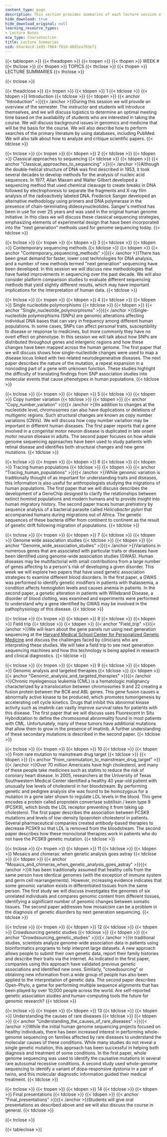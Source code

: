 ```yaml
---
content_type: page
description: This section provides summaries of each lecture session of the course.
hide_download: true
hide_download_original: null
learning_resource_types:
- Lecture Notes
ocw_type: CourseSection
title: Lecture Summaries
uid: 84ac4acd-1e05-7864-f01d-d885ea783ef1
---
```


{{< tableopen >}}
{{< theadopen >}}
{{< tropen >}}
{{< thopen >}}
WEEK #
{{< thclose >}}
{{< thopen >}}
TOPICS
{{< thclose >}}
{{< thopen >}}
LECTURE SUMMARIES
{{< thclose >}}

{{< trclose >}}

{{< theadclose >}}
{{< tropen >}}
{{< tdopen >}}
1
{{< tdclose >}}
{{< tdopen >}}
Introduction
{{< tdclose >}}
{{< tdopen >}}
{{< anchor "Introduction" >}}{{< /anchor >}}During this session we will provide an overview of the semester. The instructor and students will introduce themselves, and we will discuss logistics to determine an optimal meeting time based on the availability of students who are interested in taking the course. We will discuss background issues in genomics and medicine that will be the basis for the course. We will also describe how to perform searches of the primary literature by using databases, including PubMed. We will also talk about how to analyze and critique scientific papers.
{{< tdclose >}}

{{< trclose >}}
{{< tropen >}}
{{< tdopen >}}
2
{{< tdclose >}}
{{< tdopen >}}
Classical approaches to sequencing
{{< tdclose >}}
{{< tdopen >}}
{{< anchor "Classical_approaches_to_sequencing" >}}{{< /anchor >}}Although the double-helical structure of DNA was first described in 1953, it took several decades to develop methods for the analysis of nucleic acid sequences. In 1977, Allan Maxam and Walter Gilbert developed a sequencing method that used chemical cleavage to create breaks in DNA followed by electrophoresis to separate the fragments and X-ray film analysis of the radioactively labeled DNA. Frederick Sanger developed an alternative methodology using primers and DNA polymerase in the presence of chain-terminating dideoxynucleotides. Sanger's method has been in use for over 25 years and was used in the original human genome initiative. In this class we will discuss these classical sequencing strategies, emphasizing elements of experimental design that have been incorporated into the "next generation" methods used for genome sequencing today.
{{< tdclose >}}

{{< trclose >}}
{{< tropen >}}
{{< tdopen >}}
3
{{< tdclose >}}
{{< tdopen >}}
Contemporary sequencing methods
{{< tdclose >}}
{{< tdopen >}}
{{< anchor "Contemporary_sequencing_methods" >}}{{< /anchor >}}There has been great demand for faster, lower cost technologies for DNA analysis, and a number of new methods termed "next generation" sequencing have been developed. In this session we will discuss new methodologies that have fueled improvements in sequencing over the past decade. We will also consider platform comparison studies to evaluate different sequencing methods that yield slightly different results, which may have important implications for the interpretation of human data.
{{< tdclose >}}

{{< trclose >}}
{{< tropen >}}
{{< tdopen >}}
4
{{< tdclose >}}
{{< tdopen >}}
Single nucleotide polymorphisms
{{< tdclose >}}
{{< tdopen >}}
{{< anchor "Single_nucleotide_polymorphisms" >}}{{< /anchor >}}Single-nucleotide polymorphisms (SNPs) are genomic alterations affecting individual DNA bases that can vary in frequency among different human populations. In some cases, SNPs can affect personal traits, susceptibility to disease or response to medicines, but more commonly they have no overt effect on phenotype. In this session we will talk about how SNPs are distributed throughout genes and intergenic regions and how these changes have been mapped across the human genome. The first paper that we will discuss shows how single-nucleotide changes were used to map a disease locus linked with two related neurodegenerative diseases. The next paper describes the nature of the mutation, a repeat expansion in a noncoding part of a gene with unknown function. These studies highlight the difficulty of translating findings from SNP association studies into molecular events that cause phenotypes in human populations.
{{< tdclose >}}

{{< trclose >}}
{{< tropen >}}
{{< tdopen >}}
5
{{< tdclose >}}
{{< tdopen >}}
Copy number variation
{{< tdclose >}}
{{< tdopen >}}
{{< anchor "Copy_number_variation" >}}{{< /anchor >}}In addition to changes at the nucleotide level, chromosomes can also have duplications or deletions of multigenic regions. Such structural changes are known as copy number variations (CNVs). We will discuss how copy number variation may be important in different human diseases. The first paper reports that a gene involved in a congenital motor neuron disease is duplicated in late onset motor neuron disease in adults. The second paper focuses on how whole genome sequencing approaches have been used to study patients with retinal disease and identifies both structural changes and new gene mutations.
{{< tdclose >}}

{{< trclose >}}
{{< tropen >}}
{{< tdopen >}}
6
{{< tdclose >}}
{{< tdopen >}}
Tracing human populations
{{< tdclose >}}
{{< tdopen >}}
{{< anchor "Tracing_human_populations" >}}{{< /anchor >}}While genomic variation is traditionally thought of as important for understanding traits and diseases, this information is also useful for anthropologists studying the migrations of human populations. The first paper that we will discuss describes the development of a GenoChip designed to clarify the relationships between extinct hominid populations and modern humans and to provide insight into human migratory history. The second paper traces human prehistory by sequence analysis of a bacterial parasite called _Helicobacter pylori_ that accompanied humans during migrations out of Africa. The genetic sequences of these bacteria differ from continent to continent as the result of genetic drift following migration of populations.
{{< tdclose >}}

{{< trclose >}}
{{< tropen >}}
{{< tdopen >}}
7
{{< tdclose >}}
{{< tdopen >}}
Genome wide association studies
{{< tdclose >}}
{{< tdopen >}}
{{< anchor "Genome_wide_association_studies" >}}{{< /anchor >}}Variations in numerous genes that are associated with particular traits or diseases have been identified using genome-wide association studies (GWAS). Human diseases may be multifactorial with small contributions from a large number of genes affecting to a person's risk of developing a given disorder. This week we will explore two papers that have used genetic association strategies to examine different blood disorders. In the first paper, a GWAS was performed to identify genetic modifiers in patients with thalassemia, a condition affects hemoglobin levels and causes anemia in patients. In the second paper, a genetic alteration in patients with Willebrand Disease, a disorder of blood clotting, was examined and experiments were performed to understand why a gene identified by GWAS may be involved in the pathophysiology of this disease.
{{< tdclose >}}

{{< trclose >}}
{{< tropen >}}
{{< tdopen >}}
8
{{< tdclose >}}
{{< tdopen >}}
Field trip
{{< tdclose >}}
{{< tdopen >}}
{{< anchor "Field_trip" >}}{{< /anchor >}}We will learn about the gene panels run using next generation sequencing at the [Harvard Medical School Center for Personalized Genetic Medicine](http://personalizedmedicine.partners.org/) and discuss the challenges faced by clinicians who are interpreting these studies. We will take a field trip to see next generation sequencing machines and how this technology is being applied in research and clinical diagnostics.
{{< tdclose >}}

{{< trclose >}}
{{< tropen >}}
{{< tdopen >}}
9
{{< tdclose >}}
{{< tdopen >}}
Genomic analysis and targeted therapies
{{< tdclose >}}
{{< tdopen >}}
{{< anchor "Genomic_analysis_and_targeted_therapies" >}}{{< /anchor >}}Chronic myelogenous leukemia (CML) is a hematologic malignancy characterized by a translocation between chromosomes 9 and 22 creating a fusion protein between the BCR and ABL genes. This gene fusion causes a abnormally active kinase to be produced, which promotes tumorigenesis by accelerating cell cycle kinetics. Drugs that inhibit this abnormal kinase activity such as imatinib can vastly improve survival rates for patients with this disease. The first paper that we will discuss uses Fluorescent In Situ Hybridization to define the chromosomal abnormality found in most patients with CML. Unfortunately, many of these tumors have additional mutations that allow them to grow in the presence of imatinib. A further understanding of these secondary mutations is described in the second paper.
{{< tdclose >}}

{{< trclose >}}
{{< tropen >}}
{{< tdopen >}}
10
{{< tdclose >}}
{{< tdopen >}}
From rare mutation to mainstream drug target
{{< tdclose >}}
{{< tdopen >}}
{{< anchor "From_raremutation_to_mainstream_drug_target" >}}{{< /anchor >}}Over 70 million Americans have high cholesterol, and many of these people take medicines such as statins to reduce the risk of coronary heart disease. In 2005, researchers at the University of Texas Southwestern Medical Center identified a healthy 40 year-old patient with unusually low levels of cholesterol in her bloodstream. By performing genetic and pedigree analysis she was found to be homozygous for a mutation in a gene later shown to regulate LDL levels in the blood. This gene encodes a protein called proprotein convertase subtilisin / kexin type 9 (PCSK9), which binds the LDL receptor preventing it from taking up cholesterol. The first paper describes the association between PCSK9 mutations and levels of low-density lipoprotein cholesterol in patients. Several pharmaceutical companies created antibody-based therapies to decrease PCSK9 so that LDL is removed from the bloodstream. The second paper describes how these monoclonal therapies work in patients who do not have the PCSK9 genetic mutation.
{{< tdclose >}}

{{< trclose >}}
{{< tropen >}}
{{< tdopen >}}
11
{{< tdclose >}}
{{< tdopen >}}
Mosaics and chimeras: when genetic analysis goes astray
{{< tdclose >}}
{{< tdopen >}}
{{< anchor "Mosaics_and_chimeras_when_genetic_analysis_goes_astray" >}}{{< /anchor >}}It has been traditionally assumed that healthy cells from the same person have identical genomes (with the exception of immune system and germ cell rearrangements). However, increasing evidence indicates that some genomic variation exists in differentiated tissues from the same person. The first study we will discuss investigates the genomes of six unrelated individuals and compares genomic content from different tissues, identifying a significant number of genomic changes between somatic tissues. The second paper addresses how mosaicism can be a problem in the diagnosis of genetic disorders by next generation sequencing.
{{< tdclose >}}

{{< trclose >}}
{{< tropen >}}
{{< tdopen >}}
12
{{< tdclose >}}
{{< tdopen >}}
Crowdsourcing genetic studies
{{< tdclose >}}
{{< tdopen >}}
{{< anchor "Crowdsourcing_genetic_studies" >}}{{< /anchor >}}In traditional studies, scientists analyze genome-wide association data in patients using bioinformatics programs to help interpret large datasets. A new approach allows people to submit their own genetic data, report their family histories and describe their traits via the internet. As indicated in the first paper, companies using this approach have validated previous genetic associations and identified new ones. Similarly, "crowdsourcing" or obtaining new information from a wide group of people has also been applied to the interpretation of genetic data. The second paper describes Open-Phylo, a game for performing multiple sequence alignments that has been played by over 10,000 people across the world. Are self-reported genetic association studies and human-computing tools the future for genomic research?
{{< tdclose >}}

{{< trclose >}}
{{< tropen >}}
{{< tdopen >}}
13
{{< tdclose >}}
{{< tdopen >}}
Understanding the causes of rare diseases
{{< tdclose >}}
{{< tdopen >}}
{{< anchor "Understanding_the_causes_of_rare_diseases" >}}{{< /anchor >}}While the initial human genome sequencing projects focused on healthy individuals, there has been increased interest in performing whole-genome sequencing on families affected by rare diseases to understand the molecular causes of these conditions. While many studies do not reveal a single genetic mutation, this approach has been successful in helping both diagnosis and treatment of some conditions. In the first paper, whole genome sequencing was used to identify the causative mutations in several rare autosomal recessive conditions. A second study used whole-genome sequencing to identify a variant of dopa-responsive dystonia in a pair of twins, and this molecular diagnostic information guided their medical treatment.
{{< tdclose >}}

{{< trclose >}}
{{< tropen >}}
{{< tdopen >}}
14
{{< tdclose >}}
{{< tdopen >}}
Final presentations
{{< tdclose >}}
{{< tdopen >}}
{{< anchor "Final_presentations" >}}{{< /anchor >}}Students will give oral presentations as described above and we will also discuss the course in general.
{{< tdclose >}}

{{< trclose >}}

{{< tableclose >}}